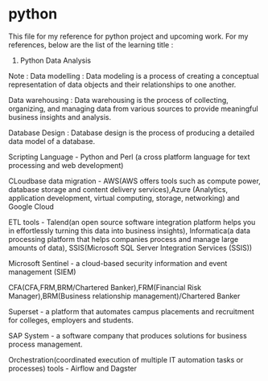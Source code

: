 # python
This file for my reference for python project and upcoming work.
For my references, below are the list of the learning title :
1. Python Data Analysis

Note :
Data modelling : Data modeling is a process of creating a conceptual representation of data objects and their relationships to one another.

Data warehousing : Data warehousing is the process of collecting, organizing, and managing data from various sources to provide meaningful business insights and analysis.

Database Design : Database design is the process of producing a detailed data model of a database.

Scripting Language - Python and Perl (a cross platform language for text processing and web development)

CLoudbase data migration - AWS(AWS offers tools such as compute power, database storage and content delivery services),Azure (Analytics, application development, virtual computing, storage, networking) and Google Cloud

ETL tools - Talend(an open source software integration platform helps you in effortlessly turning this data into business insights), Informatica(a data processing platform that helps companies process and manage large amounts of data), SSIS(Microsoft SQL Server Integration Services (SSIS))

Microsoft Sentinel - a cloud-based security information and event management (SIEM)

CFA(CFA,FRM,BRM/Chartered Banker),FRM(Financial Risk Manager),BRM(Business relationship management)/Chartered Banker 

Superset - a platform that automates campus placements and recruitment for colleges, employers and students. 

SAP System - a software company that produces solutions for business process management.

Orchestration(coordinated execution of multiple IT automation tasks or processes) tools - Airflow and Dagster 
